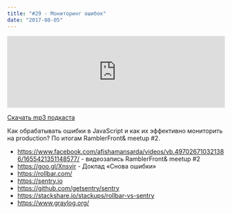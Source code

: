 ```yaml
---
title: "#29 - Мониторинг ошибок"
date: "2017-08-05"
---
```


<iframe width="100%" height="166" scrolling="no" frameborder="no" src="https://w.soundcloud.com/player/?url=https%3A//api.soundcloud.com/tracks/336559932&amp;color=ff5500&amp;auto_play=false&amp;hide_related=false&amp;show_comments=true&amp;show_user=true&amp;show_reposts=false"></iframe>

<a href="https://5minreact.podster.fm/29/download/audio.mp3?download=yes&media=file"><i class="fa fa-download"></i> Скачать mp3 подкаста</a>

Как обрабатывать ошибки в JavaScript и как их эффективно мониторить на production? По итогам RamblerFront& meetup #2.

- https://www.facebook.com/afishamansarda/videos/vb.497026710321386/1655421351148577/ - видеозапись RamblerFront& meetup #2
- https://goo.gl/Xnsvir - Доклад «Снова ошибки»
- https://rollbar.com/
- https://sentry.io
- https://github.com/getsentry/sentry
- https://stackshare.io/stackups/rollbar-vs-sentry
- https://www.graylog.org/
